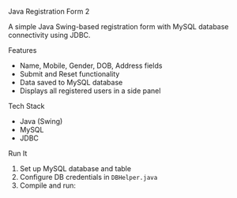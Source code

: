 Java Registration Form 2

A simple Java Swing-based registration form with MySQL database connectivity using JDBC.

 Features

- Name, Mobile, Gender, DOB, Address fields
- Submit and Reset functionality
- Data saved to MySQL database
- Displays all registered users in a side panel

Tech Stack

- Java (Swing)
- MySQL
- JDBC

Run It

1. Set up MySQL database and table
2. Configure DB credentials in `DBHelper.java`
3. Compile and run:
